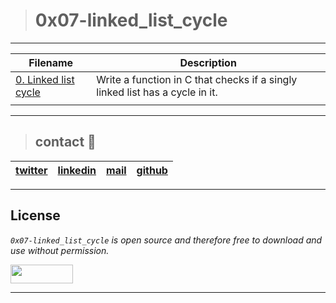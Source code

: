 > # 0x07-linked_list_cycle
---
| **Filename** | **Description** |
|---|---|
| [0. Linked list cycle](./0-check_cycle.c) | Write a function in C that checks if a singly linked list has a cycle in it. |
|  |   |

---
> ## contact 💬

| [twitter](https://twitter.com/RICARDO1470) | [linkedin](https://www.linkedin.com/in/ricardo-alfonso-camayo/) | [mail](1466@holbertonschool.com) | [github](https://github.com/ricardo1470/README/blob/master/README.md) |
|---|---|---|---|

---

## License
*`0x07-linked_list_cycle` is open source and therefore free to download and use without permission.*

<a href="url"><img src="https://www.holbertonschool.com/holberton-logo.png" align="middle" width="100" height="30"></a>

---
